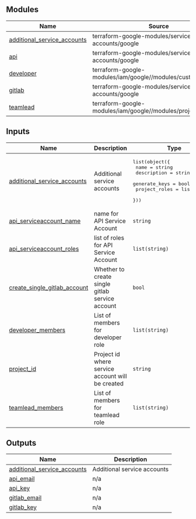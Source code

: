 <!-- BEGIN_TF_DOCS -->


## Modules

| Name | Source | Version |
|------|--------|---------|
| <a name="module_additional_service_accounts"></a> [additional\_service\_accounts](#module\_additional\_service\_accounts) | terraform-google-modules/service-accounts/google | ~>4.2.1 |
| <a name="module_api"></a> [api](#module\_api) | terraform-google-modules/service-accounts/google | ~>4.2.1 |
| <a name="module_developer"></a> [developer](#module\_developer) | terraform-google-modules/iam/google//modules/custom_role_iam | ~>7.7.0 |
| <a name="module_gitlab"></a> [gitlab](#module\_gitlab) | terraform-google-modules/service-accounts/google | ~>4.2.1 |
| <a name="module_teamlead"></a> [teamlead](#module\_teamlead) | terraform-google-modules/iam/google//modules/projects_iam | ~> 7.7.0 |

## Inputs

| Name | Description | Type | Default | Required |
|------|-------------|------|---------|:--------:|
| <a name="input_additional_service_accounts"></a> [additional\_service\_accounts](#input\_additional\_service\_accounts) | Additional service accounts | <pre>list(object({<br/>    name          = string<br/>    description   = string<br/>    generate_keys = bool<br/>    project_roles = list(string)<br/>  }))</pre> | `[]` | no |
| <a name="input_api_serviceaccount_name"></a> [api\_serviceaccount\_name](#input\_api\_serviceaccount\_name) | name for API Service Account | `string` | n/a | yes |
| <a name="input_api_serviceaccount_roles"></a> [api\_serviceaccount\_roles](#input\_api\_serviceaccount\_roles) | list of roles for API Service Account | `list(string)` | n/a | yes |
| <a name="input_create_single_gitlab_account"></a> [create\_single\_gitlab\_account](#input\_create\_single\_gitlab\_account) | Whether to create single gitlab service account | `bool` | `false` | no |
| <a name="input_developer_members"></a> [developer\_members](#input\_developer\_members) | List of members for developer role | `list(string)` | `[]` | no |
| <a name="input_project_id"></a> [project\_id](#input\_project\_id) | Project id where service account will be created | `string` | n/a | yes |
| <a name="input_teamlead_members"></a> [teamlead\_members](#input\_teamlead\_members) | List of members for teamlead role | `list(string)` | `[]` | no |

## Outputs

| Name | Description |
|------|-------------|
| <a name="output_additional_service_accounts"></a> [additional\_service\_accounts](#output\_additional\_service\_accounts) | Additional service accounts |
| <a name="output_api_email"></a> [api\_email](#output\_api\_email) | n/a |
| <a name="output_api_key"></a> [api\_key](#output\_api\_key) | n/a |
| <a name="output_gitlab_email"></a> [gitlab\_email](#output\_gitlab\_email) | n/a |
| <a name="output_gitlab_key"></a> [gitlab\_key](#output\_gitlab\_key) | n/a |
<!-- END_TF_DOCS -->